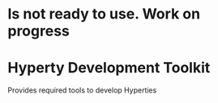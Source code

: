 # Is not ready to use. Work on progress

# Hyperty Development Toolkit

Provides required tools to develop Hyperties
